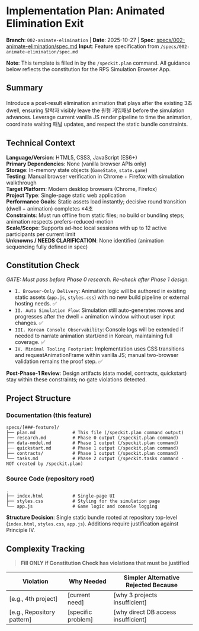 # Implementation Plan: Animated Elimination Exit

**Branch**: `002-animate-elimination` | **Date**: 2025-10-27 | **Spec**: [specs/002-animate-elimination/spec.md](specs/002-animate-elimination/spec.md)
**Input**: Feature specification from `/specs/002-animate-elimination/spec.md`

**Note**: This template is filled in by the `/speckit.plan` command. All guidance below reflects the constitution for the RPS Simulation Browser App.

## Summary

Introduce a post-result elimination animation that plays after the existing 3초 dwell, ensuring 탈락자 visibly leave the 원형 게임패널 before the simulation advances. Leverage current vanilla JS render pipeline to time the animation, coordinate waiting 패널 updates, and respect the static bundle constraints.

## Technical Context

**Language/Version**: HTML5, CSS3, JavaScript (ES6+)  
**Primary Dependencies**: None (vanilla browser APIs only)  
**Storage**: In-memory state objects (`GameState`, `state.game`)  
**Testing**: Manual browser verification in Chrome + Firefox with simulation walkthrough  
**Target Platform**: Modern desktop browsers (Chrome, Firefox)  
**Project Type**: Single-page static web application  
**Performance Goals**: Static assets load instantly; decisive round transition (dwell + animation) completes ≤4초  
**Constraints**: Must run offline from static files; no build or bundling steps; animation respects prefers-reduced-motion  
**Scale/Scope**: Supports ad-hoc local sessions with up to 12 active participants per current limit  
**Unknowns / NEEDS CLARIFICATION**: None identified (animation sequencing fully defined in spec)

## Constitution Check

*GATE: Must pass before Phase 0 research. Re-check after Phase 1 design.*

- `I. Browser-Only Delivery`: Animation logic will be authored in existing static assets (`app.js`, `styles.css`) with no new build pipeline or external hosting needs. ✅
- `II. Auto Simulation Flow`: Simulation still auto-generates moves and progresses after the dwell + animation window without user input changes. ✅
- `III. Korean Console Observability`: Console logs will be extended if needed to narrate animation start/end in Korean, maintaining full coverage. ✅
- `IV. Minimal Tooling Footprint`: Implementation uses CSS transitions and requestAnimationFrame within vanilla JS; manual two-browser validation remains the proof step. ✅

**Post-Phase-1 Review**: Design artifacts (data model, contracts, quickstart) stay within these constraints; no gate violations detected.

## Project Structure

### Documentation (this feature)

```text
specs/[###-feature]/
├── plan.md              # This file (/speckit.plan command output)
├── research.md          # Phase 0 output (/speckit.plan command)
├── data-model.md        # Phase 1 output (/speckit.plan command)
├── quickstart.md        # Phase 1 output (/speckit.plan command)
├── contracts/           # Phase 1 output (/speckit.plan command)
└── tasks.md             # Phase 2 output (/speckit.tasks command - NOT created by /speckit.plan)
```

### Source Code (repository root)

```text
.
├── index.html           # Single-page UI
├── styles.css           # Styling for the simulation page
└── app.js               # Game logic and console logging
```

**Structure Decision**: Single static bundle rooted at repository top-level (`index.html`, `styles.css`, `app.js`). Additions require justification against Principle IV.

## Complexity Tracking

> **Fill ONLY if Constitution Check has violations that must be justified**

| Violation | Why Needed | Simpler Alternative Rejected Because |
|-----------|------------|-------------------------------------|
| [e.g., 4th project] | [current need] | [why 3 projects insufficient] |
| [e.g., Repository pattern] | [specific problem] | [why direct DB access insufficient] |
